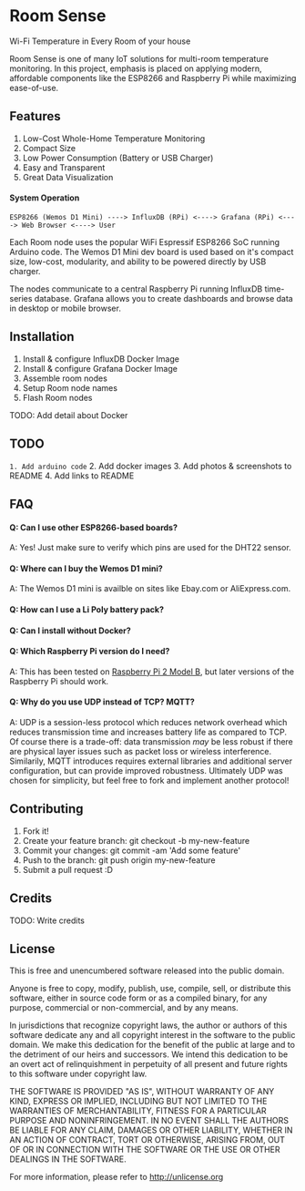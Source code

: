 # Room Sense

Wi-Fi Temperature in Every Room of your house

Room Sense is one of many IoT solutions for multi-room temperature monitoring. In this project, emphasis is placed on applying modern, affordable components like the ESP8266 and Raspberry Pi while maximizing ease-of-use.

## Features

1. Low-Cost Whole-Home Temperature Monitoring
2. Compact Size
3. Low Power Consumption (Battery or USB Charger)
4. Easy and Transparent
5. Great Data Visualization

#### System Operation

    ESP8266 (Wemos D1 Mini) ----> InfluxDB (RPi) <----> Grafana (RPi) <----> Web Browser <----> User

Each Room node uses the popular WiFi Espressif ESP8266 SoC running Arduino code. The Wemos D1 Mini dev board is used based on it's compact size, low-cost, modularity, and ability to be powered directly by USB charger.

The nodes communicate to a central Raspberry Pi running InfluxDB time-series database. Grafana allows you to create dashboards and browse data in desktop or mobile browser.

## Installation

1. Install & configure InfluxDB Docker Image
2. Install & configure Grafana Docker Image
3. Assemble room nodes
4. Setup Room node names
5. Flash Room nodes

TODO: Add detail about Docker

## TODO

``1. Add arduino code``
2. Add docker images
3. Add photos & screenshots to README
4. Add links to README

## FAQ

#### Q: Can I use other ESP8266-based boards?
A: Yes! Just make sure to verify which pins are used for the DHT22 sensor.

#### Q: Where can I buy the Wemos D1 mini?
A: The Wemos D1 mini is availble on sites like Ebay.com or AliExpress.com.

#### Q: How can I use a Li Poly battery pack?

#### Q: Can I install without Docker?

#### Q: Which Raspberry Pi version do I need?
A: This has been tested on [Raspberry Pi 2 Model B](https://www.raspberrypi.org/products/raspberry-pi-2-model-b/), but later versions of the Raspberry Pi should work.

#### Q: Why do you use UDP instead of TCP? MQTT?
A: UDP is a session-less protocol which reduces network overhead which reduces transmission time and increases battery life as compared to TCP. Of course there is a trade-off: data transmission _may_ be less robust if there are physical layer issues such as packet loss or wireless interference. Similarily, MQTT introduces requires external libraries and additional server configuration, but can provide improved robustness. Ultimately UDP was chosen for simplicity, but feel free to fork and implement another protocol!

## Contributing

1. Fork it!
2. Create your feature branch: git checkout -b my-new-feature
3. Commit your changes: git commit -am 'Add some feature'
4. Push to the branch: git push origin my-new-feature
5. Submit a pull request :D

## Credits

TODO: Write credits

## License

This is free and unencumbered software released into the public domain.

Anyone is free to copy, modify, publish, use, compile, sell, or
distribute this software, either in source code form or as a compiled
binary, for any purpose, commercial or non-commercial, and by any
means.

In jurisdictions that recognize copyright laws, the author or authors
of this software dedicate any and all copyright interest in the
software to the public domain. We make this dedication for the benefit
of the public at large and to the detriment of our heirs and
successors. We intend this dedication to be an overt act of
relinquishment in perpetuity of all present and future rights to this
software under copyright law.

THE SOFTWARE IS PROVIDED "AS IS", WITHOUT WARRANTY OF ANY KIND,
EXPRESS OR IMPLIED, INCLUDING BUT NOT LIMITED TO THE WARRANTIES OF
MERCHANTABILITY, FITNESS FOR A PARTICULAR PURPOSE AND NONINFRINGEMENT.
IN NO EVENT SHALL THE AUTHORS BE LIABLE FOR ANY CLAIM, DAMAGES OR
OTHER LIABILITY, WHETHER IN AN ACTION OF CONTRACT, TORT OR OTHERWISE,
ARISING FROM, OUT OF OR IN CONNECTION WITH THE SOFTWARE OR THE USE OR
OTHER DEALINGS IN THE SOFTWARE.

For more information, please refer to <http://unlicense.org>
